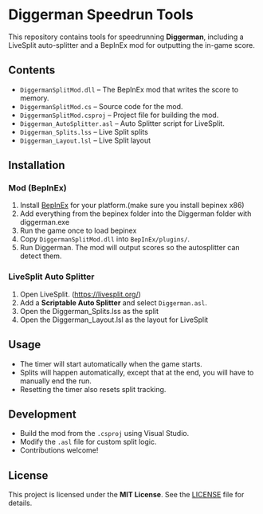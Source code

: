 # Diggerman Speedrun Tools

This repository contains tools for speedrunning **Diggerman**, including a LiveSplit auto-splitter and a BepInEx mod for outputting the in-game score.

## Contents

- `DiggermanSplitMod.dll` – The BepInEx mod that writes the score to memory.  
- `DiggermanSplitMod.cs` – Source code for the mod.  
- `DiggermanSplitMod.csproj` – Project file for building the mod.  
- `Diggerman_AutoSplitter.asl` – Auto Splitter script for LiveSplit.  
- `Diggerman_Splits.lss` –  Live Split splits   
- `Diggerman_Layout.lsl` – Live Split layout

## Installation

### Mod (BepInEx)

1. Install [BepInEx](https://docs.bepinex.dev/) for your platform.(make sure you install bepinex x86)
2. Add everything from the bepinex folder into the Diggerman folder with diggerman.exe
3. Run the game once to load bepinex
4. Copy `DiggermanSplitMod.dll` into `BepInEx/plugins/`.  
5. Run Diggerman. The mod will output scores so the autosplitter can detect them.

### LiveSplit Auto Splitter

1. Open LiveSplit.  (https://livesplit.org/)
2. Add a **Scriptable Auto Splitter** and select `Diggerman.asl`.  
3. Open the Diggerman_Splits.lss as the split
4. Open the Diggerman_Layout.lsl as the layout for LiveSplit

## Usage

- The timer will start automatically when the game starts.  
- Splits will happen automatically, except that at the end, you will have to manually end the run.  
- Resetting the timer also resets split tracking.

## Development

- Build the mod from the `.csproj` using Visual Studio.  
- Modify the `.asl` file for custom split logic.  
- Contributions welcome!

## License

This project is licensed under the **MIT License**. See the [LICENSE](LICENSE) file for details.
